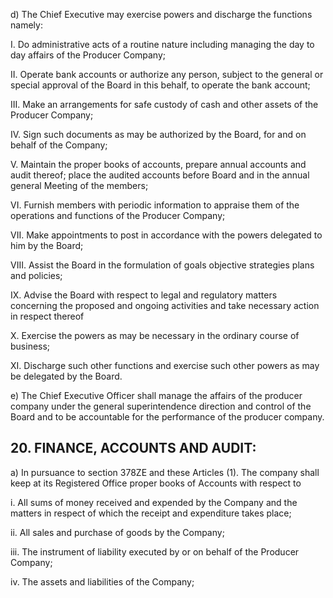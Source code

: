 d) The Chief Executive may exercise powers and discharge the functions namely:

I. Do administrative acts of a routine nature including managing the day to day affairs of the Producer Company;

II. Operate bank accounts or authorize any person, subject to the general or special approval of the Board in this behalf, to operate the bank account;

III. Make an arrangements for safe custody of cash and other assets of the Producer Company;

IV. Sign such documents as may be authorized by the Board, for and on behalf of the Company;

V. Maintain the proper books of accounts, prepare annual accounts and audit thereof; place the audited accounts before Board and in the annual general Meeting of the members;

VI. Furnish members with periodic information to appraise them of the operations and functions of the Producer Company;

VII. Make appointments to post in accordance with the powers delegated to him by the Board;

VIII. Assist the Board in the formulation of goals objective strategies plans and policies;

IX. Advise the Board with respect to legal and regulatory matters concerning the proposed and ongoing activities and take necessary action in respect thereof

X. Exercise the powers as may be necessary in the ordinary course of business;

XI. Discharge such other functions and exercise such other powers as may be delegated by the Board.

e) The Chief Executive Officer shall manage the affairs of the producer company under the general superintendence direction and control of the Board and to be accountable for the performance of the producer company.

## 20. FINANCE, ACCOUNTS AND AUDIT:

a) In pursuance to section 378ZE and these Articles (1). The company shall keep at its Registered Office proper books of Accounts with respect to

i. All sums of money received and expended by the Company and the matters in respect of which the receipt and expenditure takes place;

ii. All sales and purchase of goods by the Company;

iii. The instrument of liability executed by or on behalf of the Producer Company;

iv. The assets and liabilities of the Company;